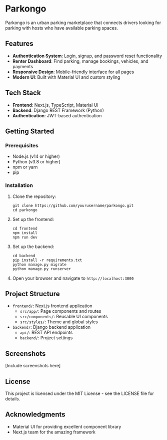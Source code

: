 # Parkongo

Parkongo is an urban parking marketplace that connects drivers looking for parking with hosts who have available parking spaces.

## Features

- **Authentication System**: Login, signup, and password reset functionality
- **Renter Dashboard**: Find parking, manage bookings, vehicles, and payments
- **Responsive Design**: Mobile-friendly interface for all pages
- **Modern UI**: Built with Material UI and custom styling

## Tech Stack

- **Frontend**: Next.js, TypeScript, Material UI
- **Backend**: Django REST Framework (Python)
- **Authentication**: JWT-based authentication

## Getting Started

### Prerequisites

- Node.js (v14 or higher)
- Python (v3.8 or higher)
- npm or yarn
- pip

### Installation

1. Clone the repository:
   ```
   git clone https://github.com/yourusername/parkongo.git
   cd parkongo
   ```

2. Set up the frontend:
   ```
   cd frontend
   npm install
   npm run dev
   ```

3. Set up the backend:
   ```
   cd backend
   pip install -r requirements.txt
   python manage.py migrate
   python manage.py runserver
   ```

4. Open your browser and navigate to `http://localhost:3000`

## Project Structure

- `frontend/`: Next.js frontend application
  - `src/app/`: Page components and routes
  - `src/components/`: Reusable UI components
  - `src/styles/`: Theme and global styles
- `backend/`: Django backend application
  - `api/`: REST API endpoints
  - `backend/`: Project settings

## Screenshots

[Include screenshots here]

## License

This project is licensed under the MIT License - see the LICENSE file for details.

## Acknowledgments

- Material UI for providing excellent component library
- Next.js team for the amazing framework 
